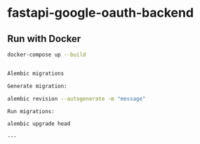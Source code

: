 # fastapi-google-oauth-backend


## Run with Docker


```bash
docker-compose up --build


Alembic migrations

Generate migration:

alembic revision --autogenerate -m "message"

Run migrations:

alembic upgrade head

---